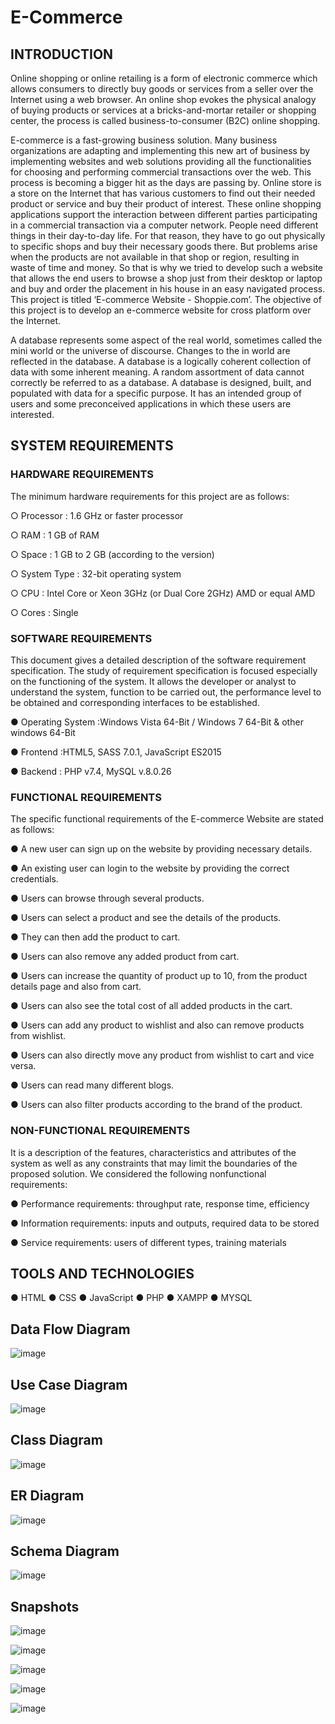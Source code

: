 # **E-Commerce**

## INTRODUCTION

Online shopping or online retailing is a form of electronic commerce which allows consumers to directly buy goods or services from a seller over the Internet using a web browser. An online shop evokes the physical analogy of buying products or services at a bricks-and-mortar retailer or shopping center, the process is called business-to-consumer (B2C) online shopping.

E-commerce is a fast-growing business solution. Many business organizations are adapting and implementing this new art of business by implementing websites and web solutions providing all the functionalities for choosing and performing commercial transactions over the web. This process is becoming a bigger hit as the days are passing by. Online store is a store on the Internet that has various customers to find out their needed product or service and buy their product of interest. These online shopping applications support the interaction between different parties participating in a commercial transaction via a computer network. People need different things in their day-to-day life. For that reason, they have to go out physically to specific shops and buy their necessary goods there. But problems arise when the products are not available in that shop or region, resulting in waste of time and money. So that is why we tried to develop such a website that allows the end users to browse a shop just from their desktop or laptop and buy and order the placement in his house in an easy navigated process. This project is titled ‘E-commerce Website - Shoppie.com’. The objective of this project is to develop an e-commerce website for cross platform over the Internet.

A database represents some aspect of the real world, sometimes called the mini world or the universe of discourse. Changes to the in world are reflected in the database.  A database is a logically coherent collection of data with some inherent meaning. A random assortment of data cannot correctly be referred to as a database. A database is designed, built, and populated with data for a specific purpose. It has an intended group of users and some preconceived applications in which these users are interested.

## SYSTEM REQUIREMENTS
### HARDWARE REQUIREMENTS

The minimum hardware requirements for this project are as follows:

○	Processor 	             : 1.6 GHz or faster processor

○	RAM 		             : 1 GB of RAM

○	Space 			 : 1 GB to 2 GB (according to the version)

○	System Type 	             : 32-bit operating system

○	CPU		            : Intel Core or Xeon 3GHz (or Dual Core 2GHz) AMD or equal AMD

○	Cores 			: Single

### SOFTWARE REQUIREMENTS
This document gives a detailed description of the software requirement specification. The study of requirement specification is focused especially on the functioning of the system. It allows the developer or analyst to understand the system, function to be carried out, the performance level to be obtained and corresponding interfaces to be established.

●	Operating System  	:Windows Vista 64-Bit / Windows 7 64-Bit & other windows 64-Bit

●	Frontend 		:HTML5, SASS 7.0.1, JavaScript ES2015

●	Backend 		: PHP v7.4, MySQL v.8.0.26


### FUNCTIONAL REQUIREMENTS

The specific functional requirements of the E-commerce Website are stated as follows:

●	A new user can sign up on the website by providing necessary details.

●	An existing user can login to the website by providing the correct credentials.

●	Users can browse through several products.

●	Users can select a product and see the details of the products.

●	They can then add the product to cart.

●	Users can also remove any added product from cart.

●	Users can increase the quantity of product up to 10, from the product details page and also from cart.

●	Users can also see the total cost of all added products in the cart.

●	Users can add any product to wishlist and also can remove products from wishlist.

●	Users can also directly move any product from wishlist to cart and vice versa.

●	Users can read many different blogs.

●	Users can also filter products according to the brand of the product.

### NON-FUNCTIONAL REQUIREMENTS

It is a description of the features, characteristics and attributes of the system as well as any constraints that may limit the boundaries of the proposed solution. We considered the following nonfunctional requirements:

●	Performance requirements: throughput rate, response time, efficiency

●	Information requirements: inputs and outputs, required data to be stored

●	Service requirements: users of different types, training materials

## TOOLS AND TECHNOLOGIES

●	HTML
●	CSS
●	JavaScript
●	PHP
●	XAMPP
●	MYSQL

## Data Flow Diagram

![image](https://user-images.githubusercontent.com/117767260/215577003-b70de0e5-695f-43c8-980a-9657b3e841e7.png)

## Use Case Diagram

![image](https://user-images.githubusercontent.com/117767260/215577149-8521f7a8-db70-4dbe-a07b-baa06269b346.png)

## Class Diagram

![image](https://user-images.githubusercontent.com/117767260/215577345-523a7290-54d6-482c-8802-a43daa21d92f.png)

## ER Diagram

![image](https://user-images.githubusercontent.com/117767260/215577521-15dedaeb-3e3d-420a-8fc9-632e50d8ede6.png)

## Schema Diagram

![image](https://user-images.githubusercontent.com/117767260/215577630-53d69bf4-ac96-42ce-a902-77b6f55baf0d.png)

## Snapshots

![image](https://user-images.githubusercontent.com/117767260/215577913-0265fa2d-83b9-4bba-9298-256e786bc92f.png)

![image](https://user-images.githubusercontent.com/117767260/215577958-663afaee-86e7-40a3-bce2-b8d4b4ee6080.png)

![image](https://user-images.githubusercontent.com/117767260/215577990-345f9537-5a54-4807-900f-3aecf330d65f.png)

![image](https://user-images.githubusercontent.com/117767260/215578018-93aa9f16-c629-488d-8fc0-0f2cf5369ebb.png)

![image](https://user-images.githubusercontent.com/117767260/215578057-30b079aa-5d21-41ec-a523-34d365018c60.png)
